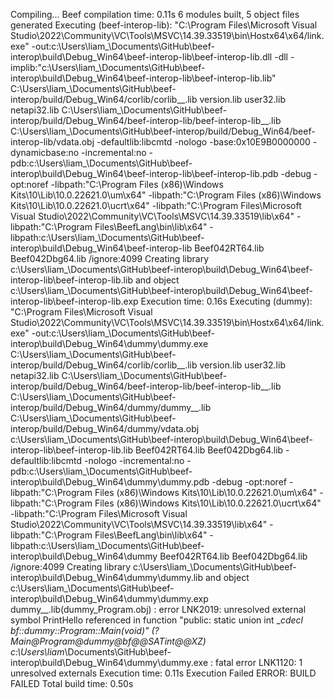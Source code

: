 Compiling...
Beef compilation time: 0.11s
6 modules built, 5 object files generated
Executing (beef-interop-lib): "C:\\Program Files\\Microsoft Visual Studio\\2022\\Community\\VC\\Tools\\MSVC\\14.39.33519\\bin\\Hostx64\\x64/link.exe" -out:c:\Users\liam_\Documents\GitHub\beef-interop\build\Debug_Win64\beef-interop-lib\beef-interop-lib.dll -dll -implib:"c:\Users\liam_\Documents\GitHub\beef-interop\build\Debug_Win64\beef-interop-lib\beef-interop-lib.lib" C:\Users\liam_\Documents\GitHub\beef-interop/build/Debug_Win64/corlib/corlib__.lib version.lib user32.lib netapi32.lib C:\Users\liam_\Documents\GitHub\beef-interop/build/Debug_Win64/beef-interop-lib/beef-interop-lib__.lib C:\Users\liam_\Documents\GitHub\beef-interop/build/Debug_Win64/beef-interop-lib/vdata.obj -defaultlib:libcmtd -nologo -base:0x10E9B0000000 -dynamicbase:no -incremental:no -pdb:c:\Users\liam_\Documents\GitHub\beef-interop\build\Debug_Win64\beef-interop-lib\beef-interop-lib.pdb -debug -opt:noref -libpath:"C:\Program Files (x86)\Windows Kits\10\Lib\10.0.22621.0\um\x64" -libpath:"C:\Program Files (x86)\Windows Kits\10\Lib\10.0.22621.0\ucrt\x64" -libpath:"C:\Program Files\Microsoft Visual Studio\2022\Community\VC\Tools\MSVC\14.39.33519\lib\x64" -libpath:"C:\Program Files\BeefLang\bin\lib\x64" -libpath:c:\Users\liam_\Documents\GitHub\beef-interop\build\Debug_Win64\beef-interop-lib Beef042RT64.lib Beef042Dbg64.lib  /ignore:4099
   Creating library c:\Users\liam_\Documents\GitHub\beef-interop\build\Debug_Win64\beef-interop-lib\beef-interop-lib.lib and object c:\Users\liam_\Documents\GitHub\beef-interop\build\Debug_Win64\beef-interop-lib\beef-interop-lib.exp
Execution time: 0.16s
Executing (dummy): "C:\\Program Files\\Microsoft Visual Studio\\2022\\Community\\VC\\Tools\\MSVC\\14.39.33519\\bin\\Hostx64\\x64/link.exe" -out:c:\Users\liam_\Documents\GitHub\beef-interop\build\Debug_Win64\dummy\dummy.exe C:\Users\liam_\Documents\GitHub\beef-interop/build/Debug_Win64/corlib/corlib__.lib version.lib user32.lib netapi32.lib C:\Users\liam_\Documents\GitHub\beef-interop/build/Debug_Win64/beef-interop-lib/beef-interop-lib__.lib C:\Users\liam_\Documents\GitHub\beef-interop/build/Debug_Win64/dummy/dummy__.lib C:\Users\liam_\Documents\GitHub\beef-interop/build/Debug_Win64/dummy/vdata.obj c:\Users\liam_\Documents\GitHub\beef-interop\build\Debug_Win64\beef-interop-lib\beef-interop-lib.lib Beef042RT64.lib Beef042Dbg64.lib -defaultlib:libcmtd -nologo -incremental:no -pdb:c:\Users\liam_\Documents\GitHub\beef-interop\build\Debug_Win64\dummy\dummy.pdb -debug -opt:noref -libpath:"C:\Program Files (x86)\Windows Kits\10\Lib\10.0.22621.0\um\x64" -libpath:"C:\Program Files (x86)\Windows Kits\10\Lib\10.0.22621.0\ucrt\x64" -libpath:"C:\Program Files\Microsoft Visual Studio\2022\Community\VC\Tools\MSVC\14.39.33519\lib\x64" -libpath:"C:\Program Files\BeefLang\bin\lib\x64" -libpath:c:\Users\liam_\Documents\GitHub\beef-interop\build\Debug_Win64\dummy Beef042RT64.lib Beef042Dbg64.lib  /ignore:4099
   Creating library c:\Users\liam_\Documents\GitHub\beef-interop\build\Debug_Win64\dummy\dummy.lib and object c:\Users\liam_\Documents\GitHub\beef-interop\build\Debug_Win64\dummy\dummy.exp
dummy__.lib(dummy_Program.obj) : error LNK2019: unresolved external symbol PrintHello referenced in function "public: static union int __cdecl bf::dummy::Program::Main(void)" (?Main@Program@dummy@bf@@SATint@@XZ)
c:\Users\liam_\Documents\GitHub\beef-interop\build\Debug_Win64\dummy\dummy.exe : fatal error LNK1120: 1 unresolved externals
Execution time: 0.11s
Execution Failed
ERROR: BUILD FAILED
Total build time: 0.50s
